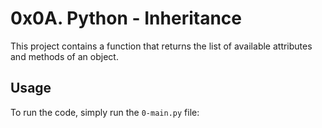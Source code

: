 # 0x0A. Python - Inheritance

This project contains a function that returns the list of available attributes and methods of an object.

## Usage

To run the code, simply run the `0-main.py` file:
